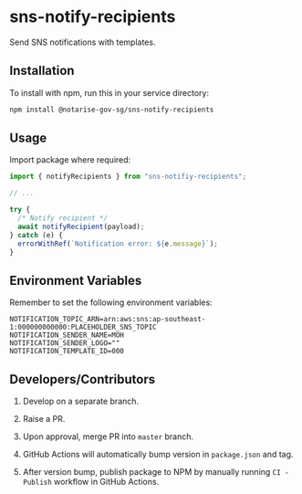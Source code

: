 # sns-notify-recipients

Send SNS notifications with templates.

## Installation

To install with npm, run this in your service directory:

```bash
npm install @notarise-gov-sg/sns-notify-recipients
```

## Usage

Import package where required:

```javascript
import { notifyRecipients } from "sns-notifiy-recipients";

// ...

try {
  /* Notify recipient */
  await notifyRecipient(payload);
} catch (e) {
  errorWithRef(`Notification error: ${e.message}`);
}
```

## Environment Variables

Remember to set the following environment variables:

```text
NOTIFICATION_TOPIC_ARN=arn:aws:sns:ap-southeast-1:000000000000:PLACEHOLDER_SNS_TOPIC
NOTIFICATION_SENDER_NAME=MOH
NOTIFICATION_SENDER_LOGO=""
NOTIFICATION_TEMPLATE_ID=000
```

## Developers/Contributors

1. Develop on a separate branch.

2. Raise a PR.

3. Upon approval, merge PR into `master` branch.

4. GitHub Actions will automatically bump version in `package.json` and tag.

5. After version bump, publish package to NPM by manually running `CI - Publish` workflow in GitHub Actions.
